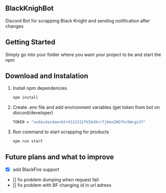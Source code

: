 <!-- ABOUT THE PROJECT -->

## BlackKnighBot

Discord Bot for scrapping Black Knight and sending notification after changes

<!-- GETTING STARTED -->

## Getting Started

Simply go into your folder where you want your project to be and start the npm

## Download and Instalation

1. Install npm dependencies
   ```sh
   npm install
   ```
2. Create .env file and add environment variables (get token from bot on discord/developer)
   ```sh
   TOKEN = "asdasdasdaw+ěš+ě312312fk5bdXcr7j6mxZAEYhz5WcgLVY"
   ```
3. Run command to start scrapping for products
   ```sh
   npm run start
   ```

## Future plans and what to improve

- [x] add BlackFire support
- [] fix problem dumping when request fail
- [] fix problem with BF changing id in url adress
